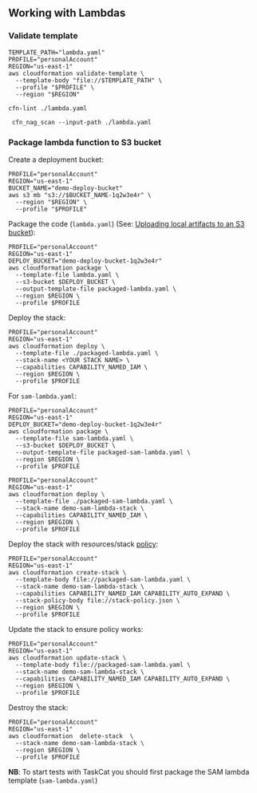## Working with Lambdas

### Validate template

```shell
TEMPLATE_PATH="lambda.yaml"
PROFILE="personalAccount"
REGION="us-east-1"
aws cloudformation validate-template \
  --template-body "file://$TEMPLATE_PATH" \
  --profile "$PROFILE" \
  --region "$REGION"
```

```shell
cfn-lint ./lambda.yaml
```

```shell
 cfn_nag_scan --input-path ./lambda.yaml
```

### Package lambda function to S3 bucket

Create a deployment bucket:

```shell
PROFILE="personalAccount"
REGION="us-east-1"
BUCKET_NAME="demo-deploy-bucket"
aws s3 mb "s3://$BUCKET_NAME-1q2w3e4r" \
  --region "$REGION" \
  --profile "$PROFILE"
```

Package the code (`lambda.yaml`) (See: [Uploading local artifacts to an S3 bucket](https://docs.aws.amazon.com/AWSCloudFormation/latest/UserGuide/using-cfn-cli-package.html)):

```shell
PROFILE="personalAccount"
REGION="us-east-1"
DEPLOY_BUCKET="demo-deploy-bucket-1q2w3e4r"
aws cloudformation package \
  --template-file lambda.yaml \
  --s3-bucket $DEPLOY_BUCKET \
  --output-template-file packaged-lambda.yaml \
  --region $REGION \
  --profile $PROFILE
```

Deploy the stack:

```shell
PROFILE="personalAccount"
REGION="us-east-1"
aws cloudformation deploy \
  --template-file ./packaged-lambda.yaml \
  --stack-name <YOUR STACK NAME> \
  --capabilities CAPABILITY_NAMED_IAM \
  --region $REGION \
  --profile $PROFILE
```

For `sam-lambda.yaml`:

```shell
PROFILE="personalAccount"
REGION="us-east-1"
DEPLOY_BUCKET="demo-deploy-bucket-1q2w3e4r"
aws cloudformation package \
  --template-file sam-lambda.yaml \
  --s3-bucket $DEPLOY_BUCKET \
  --output-template-file packaged-sam-lambda.yaml \
  --region $REGION \
  --profile $PROFILE
```

```shell
PROFILE="personalAccount"
REGION="us-east-1"
aws cloudformation deploy \
  --template-file ./packaged-sam-lambda.yaml \
  --stack-name demo-sam-lambda-stack \
  --capabilities CAPABILITY_NAMED_IAM \
  --region $REGION \
  --profile $PROFILE
```

Deploy the stack with resources/stack [policy](https://docs.aws.amazon.com/AWSCloudFormation/latest/UserGuide/protect-stack-resources.html):

```shell
PROFILE="personalAccount"
REGION="us-east-1"
aws cloudformation create-stack \
  --template-body file://packaged-sam-lambda.yaml \
  --stack-name demo-sam-lambda-stack \
  --capabilities CAPABILITY_NAMED_IAM CAPABILITY_AUTO_EXPAND \
  --stack-policy-body file://stack-policy.json \
  --region $REGION \
  --profile $PROFILE
```

Update the stack to ensure policy works:

```shell
PROFILE="personalAccount"
REGION="us-east-1"
aws cloudformation update-stack \
  --template-body file://packaged-sam-lambda.yaml \
  --stack-name demo-sam-lambda-stack \
  --capabilities CAPABILITY_NAMED_IAM CAPABILITY_AUTO_EXPAND \
  --region $REGION \
  --profile $PROFILE
```

Destroy the stack:

```shell
PROFILE="personalAccount"
REGION="us-east-1"
aws cloudformation  delete-stack  \
  --stack-name demo-sam-lambda-stack \
  --region $REGION \
  --profile $PROFILE
```

**NB**: To start tests with TaskCat you should first package the SAM lambda template (`sam-lambda.yaml`)

###
